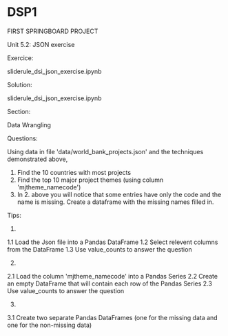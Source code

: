 # DSP1

FIRST SPRINGBOARD PROJECT 

Unit 5.2: JSON exercise

Exercice:

sliderule_dsi_json_exercise.ipynb

Solution:

sliderule_dsi_json_exercise.ipynb

Section: 

Data Wrangling

Questions:

Using data in file 'data/world_bank_projects.json' and the techniques demonstrated above,
1. Find the 10 countries with most projects
2. Find the top 10 major project themes (using column 'mjtheme_namecode')
3. In 2. above you will notice that some entries have only the code and the name is missing. Create a dataframe with the missing names filled in.

Tips:

1. 
1.1 Load the Json file into a Pandas DataFrame
1.2 Select relevent columns from the DataFrame 
1.3 Use value_counts to answer the question

2. 
2.1 Load the column 'mjtheme_namecode' into a Pandas Series 
2.2 Create an empty DataFrame that will contain each row of the Pandas Series 
2.3 Use value_counts to answer the question

3. 
3.1 Create two separate Pandas DataFrames (one for the missing data and one for the non-missing data)

